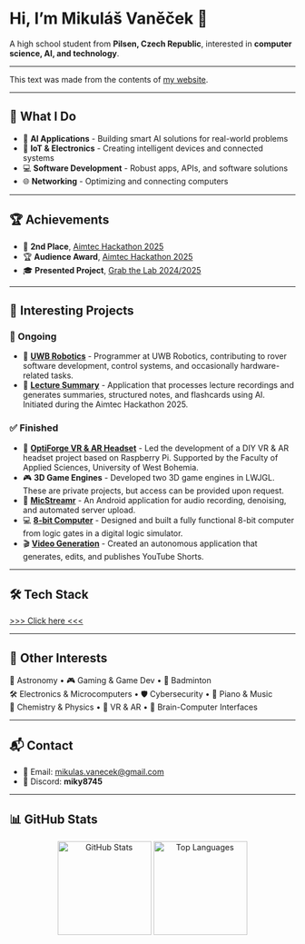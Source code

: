 # Hi, I’m Mikuláš Vaněček 👋  

A high school student from **Pilsen, Czech Republic**, interested in **computer science, AI, and technology**.

---

This text was made from the contents of [my website](https://mikulas.vanecek.info/).

---

## 🚀 What I Do  
- 🤖 **AI Applications** - Building smart AI solutions for real-world problems  
- 🔌 **IoT & Electronics** - Creating intelligent devices and connected systems  
- 💻 **Software Development** - Robust apps, APIs, and software solutions  
- 🌐 **Networking** - Optimizing and connecting computers  

---

## 🏆 Achievements  
- 🥈 **2nd Place**, [Aimtec Hackathon 2025](https://youtu.be/2VA8Jc68tmQ)  
- 🏆 **Audience Award**, [Aimtec Hackathon 2025](https://youtu.be/2VA8Jc68tmQ)  
- 🎓 **Presented Project**, [Grab the Lab 2024/2025](https://youtu.be/vepe9fgT3l0)  

---

## 🔬 Interesting Projects  

### 🔄 Ongoing  
- 🤖 [**UWB Robotics**](https://github.com/UWB-Robotics) - Programmer at UWB Robotics, contributing to rover software development, control systems, and occasionally hardware-related tasks. 
- 📝 [**Lecture Summary**](https://www.mikulasske.cz/aktivity-skoly/programatori-pomahali-handicapovanym/) - Application that processes lecture recordings and generates summaries, structured notes, and flashcards using AI. Initiated during the Aimtec Hackathon 2025. 

### ✅ Finished  
- 🥽 [**OptiForge VR & AR Headset**](https://github.com/FAV-SmartGlasses) - Led the development of a DIY VR & AR headset project based on Raspberry Pi. Supported by the Faculty of Applied Sciences, University of West Bohemia.  
- 🎮 **3D Game Engines** - Developed two 3D game engines in LWJGL. These are private projects, but access can be provided upon request.
- 🎤 [**MicStreamr**](https://github.com/Miky8745/MicStreamr) - An Android application for audio recording, denoising, and automated server upload.
- 💻 [**8-bit Computer**](https://github.com/Miky8745/Assembler) - Designed and built a fully functional 8-bit computer from logic gates in a digital logic simulator.
- 🎬 [**Video Generation**](https://github.com/Miky8745/shorts-generation) - Created an autonomous application that generates, edits, and publishes YouTube Shorts.

---

## 🛠️ Tech Stack  

[>>> Click here <<<](https://mikulas.vanecek.info/#tech-stack)

---

## 🌌 Other Interests  
🔭 Astronomy • 🎮 Gaming & Game Dev • 🏸 Badminton  
🛠️ Electronics & Microcomputers • 🛡️ Cybersecurity • 🎹 Piano & Music   
🧪 Chemistry & Physics • 🥽 VR & AR • 🧠 Brain-Computer Interfaces  

---

## 📬 Contact  
- 📧 Email: [mikulas.vanecek@gmail.com](mailto:mikulas.vanecek@gmail.com)  
- 💬 Discord: **miky8745**  

---

## 📊 GitHub Stats  

<p align="center">
  <img src="https://github-readme-stats.vercel.app/api?username=Miky8745&show_icons=true&theme=tokyonight" alt="GitHub Stats" height="165"/>
  <img src="https://github-readme-stats.vercel.app/api/top-langs/?username=Miky8745&layout=compact&theme=tokyonight" alt="Top Languages" height="165"/>
</p>
